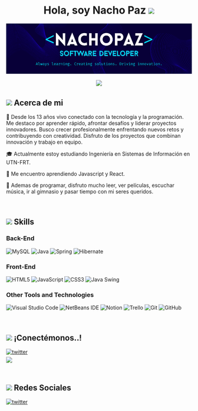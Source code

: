<h1 align="center"><b>Hola, soy Nacho Paz </b><img src="https://media.giphy.com/media/hvRJCLFzcasrR4ia7z/giphy.gif" width="35"></h1>

![Banner de Nacho-Paz](NachoPaz-Banner.png)

<!--[![Typing SVG](https://readme-typing-svg.demolab.com?font=Fira+Code&pause=1000&center=true&vCenter=true&width=435&lines=Aprendiendo+siempre;Creando+soluciones;Impulsando+innovaciones)](https://git.io/typing-svg)-->

<p align="center">
  <a href="https://git.io/typing-svg"><img src="https://readme-typing-svg.demolab.com?font=Fira+Code&pause=1000&center=true&vCenter=true&width=435&lines=Aprendiendo+siempre;Creando+soluciones;Impulsando+innovaciones"></a>
</p>

## <img src="https://media2.giphy.com/media/v1.Y2lkPTc5MGI3NjExdHY1eGQ3dmFyaDdyemt0a2hodWJtdmRiYTNlN3JvcG9zd2hmODI1cyZlcD12MV9pbnRlcm5hbF9naWZfYnlfaWQmY3Q9cw/IbgaMPs8P7Y4hQe6yh/giphy.gif" width ="25"><b> Acerca de mi</b>

📌 Desde los 13 años vivo conectado con la tecnología y la programación. Me destaco por aprender rápido, afrontar desafíos y liderar proyectos innovadores. Busco crecer profesionalmente enfrentando nuevos retos y contribuyendo con creatividad. Disfruto de los proyectos que combinan innovación y trabajo en equipo.

🎓 Actualmente estoy estudiando Ingeniería en Sistemas de Información en UTN-FRT.

🌱 Me encuentro aprendiendo Javascript y React.

📖 Ademas de programar, disfruto mucho leer, ver películas, escuchar música, ir al gimnasio y pasar tiempo con mi seres queridos.

<br>

## <img src="https://media2.giphy.com/media/QssGEmpkyEOhBCb7e1/giphy.gif?cid=ecf05e47a0n3gi1bfqntqmob8g9aid1oyj2wr3ds3mg700bl&rid=giphy.gif" width ="25"><b> Skills</b>

### Back-End
![MySQL](https://img.shields.io/badge/mysql-4479A1.svg?style=for-the-badge&logo=mysql&logoColor=white)
![Java](https://img.shields.io/badge/java-%23FF8400.svg?style=for-the-badge&logo=openjdk&logoColor=white)
![Spring](https://img.shields.io/badge/spring-%236DB33F.svg?style=for-the-badge&logo=spring&logoColor=white)
![Hibernate](https://img.shields.io/badge/Hibernate-59666C?style=for-the-badge&logo=Hibernate&logoColor=white)


### Front-End
![HTML5](https://img.shields.io/badge/html5-%23E34F26.svg?style=for-the-badge&logo=html5&logoColor=white)
![JavaScript](https://img.shields.io/badge/javascript-%23323330.svg?style=for-the-badge&logo=javascript&logoColor=%23F7DF1E)
![CSS3](https://img.shields.io/badge/css-%231572B6.svg?style=for-the-badge&logo=css3&logoColor=white)
![Java Swing](https://img.shields.io/badge/Java%20Swing-%23381184.svg?style=for-the-badge)

### Other Tools and Technologies
![Visual Studio Code](https://img.shields.io/badge/Visual%20Studio%20Code-0078d7.svg?style=for-the-badge&logo=visual-studio-code&logoColor=white)
![NetBeans IDE](https://img.shields.io/badge/NetBeans%20IDE-730F0F.svg?style=for-the-badge&logo=apache-netbeans-ide&logoColor=white)
![Notion](https://img.shields.io/badge/Notion-%23FFFFFF.svg?style=for-the-badge&logo=notion&logoColor=black)
![Trello](https://img.shields.io/badge/Trello-%23026AA7.svg?style=for-the-badge&logo=Trello&logoColor=white)
![Git](https://img.shields.io/badge/git-%23F05033.svg?style=for-the-badge&logo=git&logoColor=white)
![GitHub](https://img.shields.io/badge/github-%23121011.svg?style=for-the-badge&logo=github&logoColor=white)

<br>

## <img src="https://media3.giphy.com/media/v1.Y2lkPTc5MGI3NjExeXFkcHBwNWpvcHl6MDJ0cTJidjB6cGk4aWNhNzAyZ25hNzEwYmJ6NiZlcD12MV9pbnRlcm5hbF9naWZfYnlfaWQmY3Q9cw/MoHeNpVm3bGAo2iYK3/giphy.gif" width ="25"><b> ¡Conectémonos..!</b>

<a href="https://www.linkedin.com/in/ignaciojavierpaz" target="_blank">
<img src="https://img.shields.io/badge/linkedin:%20Ignacio%20Javier%20Paz-%230077B5.svg?style=for-the-badge&logo=linkedin&logoColor=white" alt=twitter style="margin-bottom: 5px;"/>
</a>
<br>
<a href="mailto:nachojpazl@gmail.com" target="_blank">
<img src="https://img.shields.io/badge/gmail:  nachojpazl@gmail.com-%23EA4335.svg?style=for-the-badge&logo=gmail&logoColor=white" t=mail style="margin-bottom: 5px;" />
</a>

<br>
<br>

## <img src="https://media2.giphy.com/media/v1.Y2lkPTc5MGI3NjExaGw0cmtmZ2p5dXdyYnMyN3BtajQ5OHkxZm9ua21neDdvdXRscmd0YyZlcD12MV9pbnRlcm5hbF9naWZfYnlfaWQmY3Q9cw/faWsfcwkzbfZQ3HOac/giphy.gif" width ="25"><b> Redes Sociales</b>

<a href="https://www.instagram.com/nacho.tech_/" target="_blank">
<img src="https://img.shields.io/badge/Instagram-%23833AB4.svg?style=for-the-badge&logo=Instagram&logoColor=white" alt=twitter style="margin-bottom: 5px;"/>
</a>

<br>
<br>

